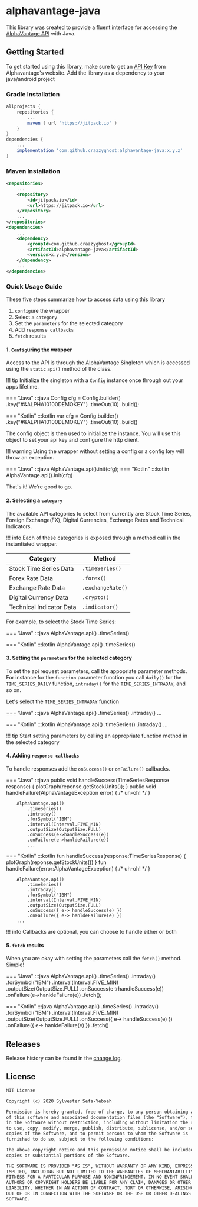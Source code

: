 # alphavantage-java

This library was created to provide a fluent interface for accessing the [AlphaVantage API](https://www.alphavantage.co/) with Java.

## Getting Started

To get started using this library, make sure to get an [API Key](https://www.alphavantage.co/support/#api-key) from Alphavantage's website. Add the library as a dependency to your java/android project

### Gradle Installation

```groovy
allprojects {
    repositories {
        ...
        maven { url 'https://jitpack.io' }
    }
}
dependencies {
    ...
    implementation 'com.github.crazzyghost:alphavantage-java:x.y.z'
}
```

### Maven Installation

```xml
<repositories>
    ...
    <repository>
        <id>jitpack.io</id>
        <url>https://jitpack.io</url>
    </repository>
    ...
</repositories>
<dependencies>
    ...
    <dependency>
        <groupId>com.github.crazzyghost</groupId>
        <artifactId>alphavantage-java</artifactId>
        <version>x.y.z</version>
    </dependency>
    ...
</dependencies>
```

### Quick Usage Guide

These five steps summarize how to access data using this library

1. `config`ure the wrapper
2. Select a `category`
3. Set the `parameters` for the selected category
4. Add `response callbacks`
5. `fetch` results

#### 1. `Config`uring the wrapper

Access to the API is through the AlphaVantage Singleton which is accessed using the `static` `api()` method of the class.

!!! tip
    Initialize the singleton with a `Config` instance once through out your apps lifetime.

=== "Java"
        :::java
        Config cfg = Config.builder()
            .key("#&ALPHA10100DEMOKEY")
            .timeOut(10)
            .build();

=== "Kotlin"
        :::kotlin
        var cfg = Config.builder()
            .key("#&ALPHA10100DEMOKEY")
            .timeOut(10)
            .build()

The config object is then used to initialize the instance. You will use this object to set your api key and configure the http client.

!!! warning
    Using the wrapper without setting a config or a config key will throw an exception.

=== "Java"
        :::java
        AlphaVantage.api().init(cfg);
=== "Kotlin"
        :::kotlin
        AlphaVantage.api().init(cfg)

That's it! We're good to go.

#### 2. Selecting a `category`

The available API categories to select from currently are: Stock Time Series, Foreign Exchange(FX), Digital Currencies, Exchange Rates and Technical Indicators.

!!! info
    Each of these categories is exposed through a method call in the instantiated wrapper.

| Category                  |   Method              |
| -------------             | ------------------    |
| Stock Time Series Data    | `.timeSeries()`       |
| Forex Rate Data           | `.forex()`            |
| Exchange Rate Data        | `.exchangeRate()`     |
| Digital Currency Data     | `.crypto()`           |
| Technical Indicator Data  | `.indicator()`        |

For example, to select the Stock Time Series:

=== "Java"
        :::java
        AlphaVantage.api()
            .timeSeries()

=== "Kotlin"
        :::kotlin
        AlphaVantage.api()
            .timeSeries()


#### 3. Setting the `parameters` for the selected category

To set the api request parameters, call the appopriate parameter methods. For instance for the `function` parameter function you call `daily()` for the `TIME_SERIES_DAILY` function, `intraday()` for the `TIME_SERIES_INTRADAY`,  and so on.

Let's select the `TIME_SERIES_INTRADAY` function

=== "Java"
        :::java
        AlphaVantage.api()
            .timeSeries()
            .intraday()
        ...

=== "Kotlin"
        :::kotlin
        AlphaVantage.api()
            .timeSeries()
            .intraday()
        ...

!!! tip
    Start setting parameters by calling an appropriate function method in the selected category

#### 4. Adding `response callbacks`

To handle responses add the `onSuccess()` or `onFailure()` callbacks.

=== "Java"
        :::java
        public void handleSuccess(TimeSeriesResponse response) {
            plotGraph(reponse.getStockUnits());
        }
        public void handleFailure(AlphaVantageException error) {
            /* uh-oh! */
        }

        AlphaVantage.api()
            .timeSeries()
            .intraday()
            .forSymbol("IBM")
            .interval(Interval.FIVE_MIN)
            .outputSize(OutputSize.FULL)
            .onSuccess(e->handleSuccess(e))
            .onFailure(e->hanldeFailure(e))
            ...

=== "Kotlin"
        :::kotlin
        fun handleSuccess(response:TimeSeriesResponse) {
            plotGraph(reponse.getStockUnits())
        }
        fun handleFailure(error:AlphaVantageException) {
            /* uh-oh! */
        }        

        AlphaVantage.api()
            .timeSeries()
            .intraday()
            .forSymbol("IBM")
            .interval(Interval.FIVE_MIN)
            .outputSize(OutputSize.FULL)
            .onSuccess({ e-> handleSuccess(e) })
            .onFailure({ e-> hanldeFailure(e) })            
        ...


!!! info
    Callbacks are optional, you can choose to handle either or both

#### 5.  `fetch` results

When you are okay with setting the parameters call the `fetch()` method. Simple!

=== "Java"
        :::java
        AlphaVantage.api()
            .timeSeries()
            .intraday()
            .forSymbol("IBM")
            .interval(Interval.FIVE_MIN)
            .outputSize(OutputSize.FULL)
            .onSuccess(e->handleSuccess(e))
            .onFailure(e->hanldeFailure(e))
            .fetch();

=== "Kotlin"
        :::java
        AlphaVantage.api()
            .timeSeries()
            .intraday()
            .forSymbol("IBM")
            .interval(Interval.FIVE_MIN)
            .outputSize(OutputSize.FULL)
            .onSuccess({ e-> handleSuccess(e) })
            .onFailure({ e-> hanldeFailure(e) })
            .fetch()

## Releases

Release history can be found in the [change log](changelog.md).

## License

```txt
MIT License

Copyright (c) 2020 Sylvester Sefa-Yeboah

Permission is hereby granted, free of charge, to any person obtaining a copy
of this software and associated documentation files (the "Software"), to deal
in the Software without restriction, including without limitation the rights
to use, copy, modify, merge, publish, distribute, sublicense, and/or sell
copies of the Software, and to permit persons to whom the Software is
furnished to do so, subject to the following conditions:

The above copyright notice and this permission notice shall be included in all
copies or substantial portions of the Software.

THE SOFTWARE IS PROVIDED "AS IS", WITHOUT WARRANTY OF ANY KIND, EXPRESS OR
IMPLIED, INCLUDING BUT NOT LIMITED TO THE WARRANTIES OF MERCHANTABILITY,
FITNESS FOR A PARTICULAR PURPOSE AND NONINFRINGEMENT. IN NO EVENT SHALL THE
AUTHORS OR COPYRIGHT HOLDERS BE LIABLE FOR ANY CLAIM, DAMAGES OR OTHER
LIABILITY, WHETHER IN AN ACTION OF CONTRACT, TORT OR OTHERWISE, ARISING FROM,
OUT OF OR IN CONNECTION WITH THE SOFTWARE OR THE USE OR OTHER DEALINGS IN THE
SOFTWARE.
```